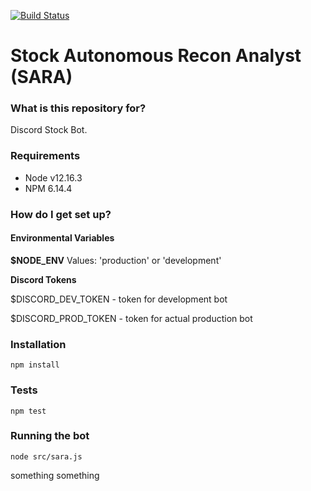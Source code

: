 [![Build Status](https://travis-ci.com/centr0/sara.svg?branch=master)](https://travis-ci.com/centr0/sara)

# Stock Autonomous Recon Analyst (SARA)

### What is this repository for? ###

Discord Stock Bot.

### Requirements ###

* Node v12.16.3
* NPM 6.14.4

### How do I get set up? ###

#### Environmental Variables

**$NODE_ENV**
Values: 'production' or 'development'

**Discord Tokens**

$DISCORD_DEV_TOKEN - token for development bot

$DISCORD_PROD_TOKEN - token for actual production bot

### Installation

`npm install`

### Tests

`npm test`

### Running the bot

`node src/sara.js`

something
something
